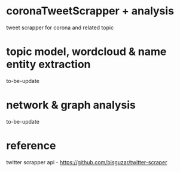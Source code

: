 # coronaTweetScrapper + analysis 
tweet scrapper for corona and related topic


# topic model, wordcloud & name entity extraction
to-be-update

# network & graph analysis
to-be-update



# reference 
twitter scrapper api - https://github.com/bisguzar/twitter-scraper
